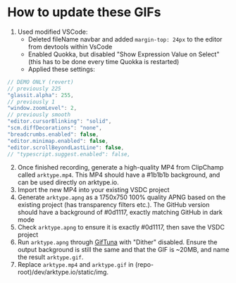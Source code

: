 # How to update these GIFs

1. Used modified VSCode:
    - Deleted fileName navbar and added `margin-top: 24px` to the editor from devtools within VsCode
    - Enabled Quokka, but disabled "Show Expression Value on Select" (this has to be done every time Quokka is restarted)
    - Applied these settings:

```ts
// DEMO ONLY (revert)
// previously 225
"glassit.alpha": 255,
// previously 1
"window.zoomLevel": 2,
// previously smooth
"editor.cursorBlinking": "solid",
"scm.diffDecorations": "none",
"breadcrumbs.enabled": false,
"editor.minimap.enabled": false,
"editor.scrollBeyondLastLine": false,
// "typescript.suggest.enabled": false,
```

2. Once finished recording, generate a high-quality MP4 from ClipChamp called `arktype.mp4`. This MP4 should have a #1b1b1b background, and can be used directly on arktype.io.
3. Import the new MP4 into your existing VSDC project
4. Generate `arktype.apng` as a 1750x750 100% quality APNG based on the existing project (has transparency filters etc.). The GitHub version should have a background of #0d1117, exactly matching GitHub in dark mode
5. Check `arktype.apng` to ensure it is exactly #0d1117, then save the VSDC project
6. Run `arktype.apng` through [GifTuna](https://github.com/dudewheresmycode/giftuna) with "Dither" disabled. Ensure the output background is still the same and that the GIF is ~20MB, and name the result `arktype.gif`.
7. Replace `arktype.mp4` and `arktype.gif` in (repo-root)/dev/arktype.io/static/img.
